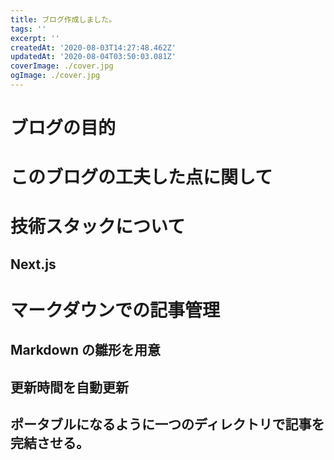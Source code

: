 ```yaml
---
title: ブログ作成しました。
tags: ''
excerpt: ''
createdAt: '2020-08-03T14:27:48.462Z'
updatedAt: '2020-08-04T03:50:03.081Z'
coverImage: ./cover.jpg
ogImage: ./cover.jpg
---
```


# ブログの目的

# このブログの工夫した点に関して

# 技術スタックについて

## Next.js

# マークダウンでの記事管理

## Markdown の雛形を用意

## 更新時間を自動更新

## ポータブルになるように一つのディレクトリで記事を完結させる。
